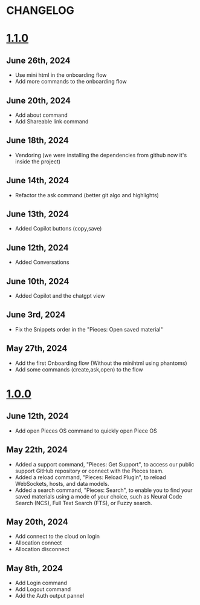 # CHANGELOG
# [1.1.0](https://github.com/pieces-app/plugin_sublime/milestone/2)
## June 26th, 2024

- Use mini html in the onboarding flow
- Add more commands to the onboarding flow

## June 20th, 2024

- Add about command
- Add Shareable link command

## June 18th, 2024

- Vendoring (we were installing the dependencies from github now it's inside the project)

## June 14th, 2024

- Refactor the ask command (better git algo and highlights)

## June 13th, 2024

- Added Copilot buttons (copy,save)

## June 12th, 2024

- Added Conversations

## June 10th, 2024

- Added Copilot and the chatgpt view

## June 3rd, 2024

- Fix the Snippets order in the "Pieces: Open saved material"

## May 27th, 2024

- Add the first Onboarding flow (Without the minihtml using phantoms)
- Add some commands (create,ask,open) to the flow

# [1.0.0](https://github.com/pieces-app/plugin_sublime/milestone/1)

## June 12th, 2024

- Add open Pieces OS command to quickly open Piece OS

## May 22th, 2024

- Added a support command, "Pieces: Get Support", to access our public support GitHub repository or connect with the Pieces team.
- Added a reload command, "Pieces: Reload Plugin", to reload WebSockets, hosts, and data models.
- Added a search command, "Pieces: Search", to enable you to find your saved materials using a mode of your choice, such as Neural Code Search (NCS), Full Text Search (FTS), or Fuzzy search.

## May 20th, 2024

- Add connect to the cloud on login
- Allocation connect
- Allocation disconnect

## May 8th, 2024

- Add Login command
- Add Logout command
- Add the Auth output pannel